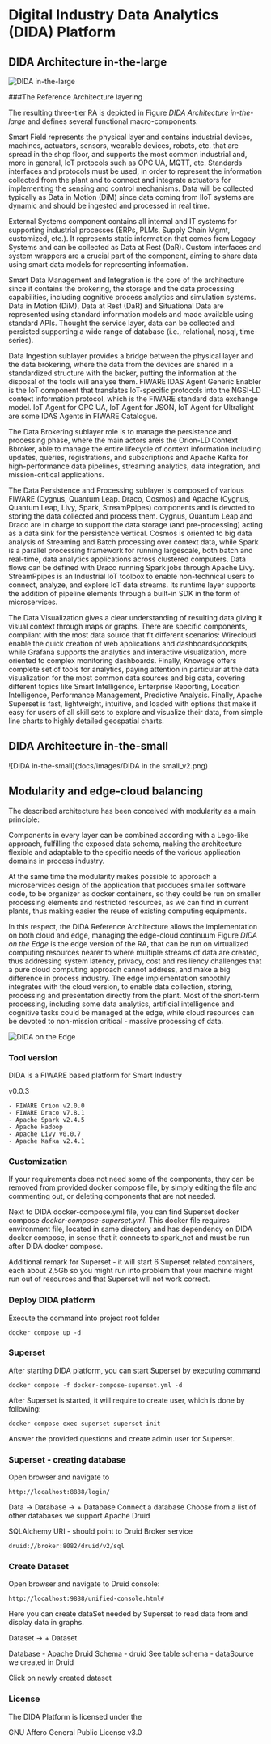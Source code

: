 # Digital Industry Data Analytics (DIDA) Platform

## DIDA Architecture in-the-large
![DIDA in-the-large](docs/images/DIDA_in_the_large_v2.png)

###The Reference Architecture layering

The resulting three-tier RA is depicted in Figure *DIDA Architecture in-the-large* and defines several functional macro-components:

Smart Field represents the physical layer and contains industrial devices, machines, actuators, sensors, wearable devices, robots, etc. that are spread in the shop floor, and supports the most common industrial and, more in general, IoT protocols such as OPC UA, MQTT, etc. Standards interfaces and protocols must be used, in order to represent the information collected from the plant and to connect and integrate actuators for implementing the sensing and control mechanisms. Data will be collected typically as Data in Motion (DiM) since data coming from IIoT systems are dynamic and should be ingested and processed in real time.

External Systems component contains all internal and IT systems for supporting industrial processes (ERPs, PLMs, Supply Chain Mgmt, customized, etc.). It represents static information that comes from Legacy Systems and can be collected as Data at Rest (DaR). Custom interfaces and system wrappers are a crucial part of the component, aiming to share data using smart data models for representing information.

Smart Data Management and Integration is the core of the architecture since it contains the brokering, the storage and the data processing capabilities, including cognitive process analytics and simulation systems. Data in Motion (DiM), Data at Rest (DaR) and Situational Data are represented using standard information models and made available using standard APIs. Thought the service layer, data can be collected and persisted supporting a wide range of database (i.e., relational, nosql, time-series). 

Data Ingestion sublayer provides a bridge between the physical layer and the data brokering, where the data from the devices are shared in a standardized structure with the broker, putting the information at the disposal of the tools will analyse them. FIWARE IDAS Agent Generic Enabler is the IoT component that translates IoT-specific protocols into the NGSI-LD context information protocol, which is the FIWARE standard data exchange model. IoT Agent for OPC UA, IoT Agent for JSON, IoT Agent for Ultralight are some IDAS Agents in FIWARE Catalogue.

The Data Brokering sublayer role is to manage the persistence and processing phase, where the main actors areis the Orion-LD Context Bbroker, able to manage the entire lifecycle of context information including updates, queries, registrations, and subscriptions and Apache Kafka for high-performance data pipelines, streaming analytics, data integration, and mission-critical applications. 

The Data Persistence and Processing sublayer is composed of various FIWARE (Cygnus, Quantum Leap. Draco, Cosmos) and Apache (Cygnus, Quantum Leap, Livy, Spark, StreamPpipes) components and is devoted to storing the data collected and process them.  Cygnus, Quantum Leap and Draco are in charge to support the data storage (and pre-processing) acting as a data sink for the persistence vertical. Cosmos is oriented to big data analysis of Streaming and Batch processing over context data, while Spark is a parallel processing framework for running largescale, both batch and real-time, data analytics applications across clustered computers. Data flows can be defined with Draco running Spark jobs through Apache Livy. StreamPpipes is an Industrial IoT toolbox to enable non-technical users to connect, analyze, and explore IoT data streams. Its runtime layer supports the addition of pipeline elements through a built-in SDK in the form of microservices. 

The Data Visualization gives a clear understanding of resulting data giving it visual context through maps or graphs. There are specific components, compliant with the most data source that fit different scenarios: Wirecloud enable the quick creation of web applications and dashboards/cockpits, while Grafana supports the analytics and interactive visualization, more oriented to complex monitoring dashboards. Finally, Knowage offers complete set of tools for analytics, paying attention in particular at the data visualization for the most common data sources and big data, covering different topics like Smart Intelligence, Enterprise Reporting, Location Intelligence, Performance Management, Predictive Analysis. Finally, Apache Superset is fast, lightweight, intuitive, and loaded with options that make it easy for users of all skill sets to explore and visualize their data, from simple line charts to highly detailed geospatial charts.

## DIDA Architecture in-the-small
![DIDA in-the-small](docs/images/DIDA in the small_v2.png)


## Modularity and edge-cloud balancing
The described architecture has been conceived with modularity as a main principle: 

Components in every layer can be combined according with a Lego-like approach, fulfilling the exposed data schema, making the architecture flexible and adaptable to the specific needs of the various application domains in process industry.

At the same time the modularity makes possible to approach a microservices design of the application that produces smaller software code, to be organizer as docker containers, so they could be run on smaller processing elements and restricted resources, as we can find in current plants, thus making easier the reuse of existing computing equipments.

In this respect, the DIDA Reference Architecture allows the implementation on both cloud and edge, managing the edge-cloud continuum Figure *DIDA on the Edge* is the edge version of the RA, that can be run on virtualized computing resources nearer to where multiple streams of data are created, thus addressing system latency, privacy, cost and resiliency challenges that a pure cloud computing approach cannot address, and make a big difference in process industry. The edge implementation smoothly integrates with the cloud version, to enable data collection, storing, processing and presentation directly from the plant. Most of the short-term processing, including some data analytics, artificial intelligence and cognitive tasks could be managed at the edge, while cloud resources can be devoted to non-mission critical - massive processing of data.

![DIDA on the Edge](docs/images/DIDA_Edge.png)


### Tool version

DIDA is a FIWARE based platform for Smart Industry 

v0.0.3
	
	- FIWARE Orion v2.0.0
	- FIWARE Draco v7.8.1
	- Apache Spark v2.4.5
	- Apache Hadoop 
	- Apache Livy v0.0.7
	- Apache Kafka v2.4.1

### Customization

If your requirements does not need some of the components, they can be removed from provided docker compose file, by simply editing the file and commenting out, or deleting components that are not needed. 

Next to DIDA docker-compose.yml file, you can find Superset docker compose *docker-compose-superset.yml*. This docker file requires environment file, located in same directory and has dependency on DIDA docker compose, in sense that it connects to spark_net and must be run after DIDA docker compose. 

Additional remark for Superset - it will start 6 Superset related containers, each about 2,5Gb so you might run into problem that your machine might run out of resources and that Superset will not work correct.

### Deploy DIDA platform

Execute the command into project root folder

```
docker compose up -d
```

### Superset

After starting DIDA platform, you can start Superset by executing command

```
docker compose -f docker-compose-superset.yml -d
```

After Superset is started, it will require to create user, which is done by following:

```
docker compose exec superset superset-init 
```

Answer the provided questions and create admin user for Superset.

### Superset - creating database

Open browser and navigate to

```
http://localhost:8888/login/

```

Data -> Database -> + Database
Connect a database
Choose from a list of other databases we support
Apache Druid

SQLAlchemy URI - should point to Druid Broker service

```
druid://broker:8082/druid/v2/sql
```

### Create Dataset

Open browser and navigate to Druid console:

```
http://localhost:9888/unified-console.html#
```

Here you can create dataSet needed by Superset to read data from and display data in graphs.

Dataset -> + Dataset

Database - Apache Druid
Schema - druid
See table schema - dataSource we created in Druid

Click on newly created dataset

### License
The DIDA Platform is licensed under the

GNU Affero General Public License v3.0
